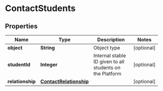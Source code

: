 
# ContactStudents

## Properties
Name | Type | Description | Notes
------------ | ------------- | ------------- | -------------
**object** | **String** | Object type |  [optional]
**studentId** | **Integer** | Internal stable ID given to all students on the Platform |  [optional]
**relationship** | [**ContactRelationship**](ContactRelationship.md) |  |  [optional]



